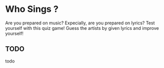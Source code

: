 # Who Sings ?
Are you prepared on music? Expecially, are you prepared on lyrics? Test yourself with this quiz game!
Guess the artists by given lyrics and improve yourself!

## TODO
todo
